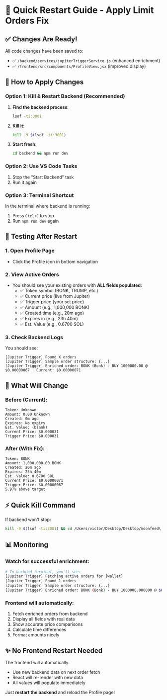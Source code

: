 # 🚀 Quick Restart Guide - Apply Limit Orders Fix

## ✅ Changes Are Ready!

All code changes have been saved to:
- ✅ `/backend/services/jupiterTriggerService.js` (enhanced enrichment)
- ✅ `/frontend/src/components/ProfileView.jsx` (improved display)

## 🔄 How to Apply Changes

### Option 1: Kill & Restart Backend (Recommended)

1. **Find the backend process**:
   ```bash
   lsof -ti:3001
   ```

2. **Kill it**:
   ```bash
   kill -9 $(lsof -ti:3001)
   ```

3. **Start fresh**:
   ```bash
   cd backend && npm run dev
   ```

### Option 2: Use VS Code Tasks

1. Stop the "Start Backend" task
2. Run it again

### Option 3: Terminal Shortcut

In the terminal where backend is running:
1. Press `Ctrl+C` to stop
2. Run `npm run dev` again

## 🧪 Testing After Restart

### 1. Open Profile Page
- Click the Profile icon in bottom navigation

### 2. View Active Orders
- You should see your existing orders with **ALL fields populated**:
  - ✅ Token symbol (BONK, TRUMP, etc.)
  - ✅ Current price (live from Jupiter)
  - ✅ Trigger price (your set price)
  - ✅ Amount (e.g., 1,000,000 BONK)
  - ✅ Created time (e.g., 20m ago)
  - ✅ Expires in (e.g., 23h 40m)
  - ✅ Est. Value (e.g., 0.6700 SOL)

### 3. Check Backend Logs
You should see:
```
[Jupiter Trigger] Found X orders
[Jupiter Trigger] Sample order structure: {...}
[Jupiter Trigger] Enriched order: BONK (Bonk) - BUY 1000000.00 @ $0.00000067 | Current: $0.00000071
```

## 🎯 What Will Change

### Before (Current):
```
Token: Unknown
Amount: 0.00 Unknown
Created: 0m ago
Expires: No expiry
Est. Value: (blank)
Current Price: $0.000031
Trigger Price: $0.000031
```

### After (With Fix):
```
Token: BONK
Amount: 1,000,000.00 BONK
Created: 20m ago
Expires: 23h 40m
Est. Value: 0.6700 SOL
Current Price: $0.00000071
Trigger Price: $0.00000067
5.97% above target
```

## ⚡ Quick Kill Command

If backend won't stop:
```bash
kill -9 $(lsof -ti:3001) && cd /Users/victor/Desktop/Desktop/moonfeed\ alpha\ copy\ 3/backend && npm run dev
```

## 📊 Monitoring

### Watch for successful enrichment:
```bash
# In backend terminal, you'll see:
[Jupiter Trigger] Fetching active orders for {wallet}
[Jupiter Trigger] Found 1 orders
[Jupiter Trigger] Sample order structure: {...}
[Jupiter Trigger] Enriched order: BONK (Bonk) - BUY 1000000.000000 @ $0.00000067 | Current: $0.00000071
```

### Frontend will automatically:
1. Fetch enriched orders from backend
2. Display all fields with real data
3. Show accurate price comparisons
4. Calculate time differences
5. Format amounts nicely

## ✨ No Frontend Restart Needed

The frontend will automatically:
- Use new backend data on next order fetch
- React will re-render with new data
- All values will populate immediately

Just **restart the backend** and reload the Profile page!
